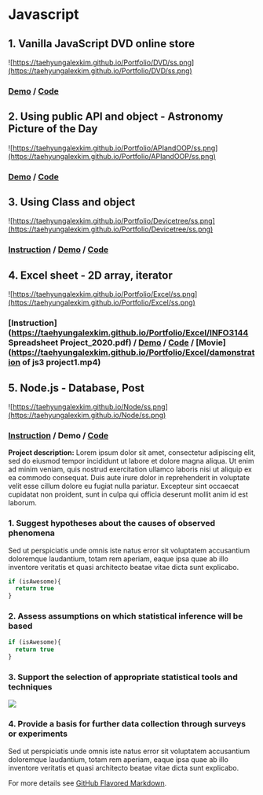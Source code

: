 # Javascript

## 1. Vanilla JavaScript DVD online store

![https://taehyungalexkim.github.io/Portfolio/DVD/ss.png](https://taehyungalexkim.github.io/Portfolio/DVD/ss.png)

### [Demo](https://taehyungalexkim.github.io/Portfolio/DVD/) / [Code](https://taehyungalexkim.github.io/Portfolio/DVD/Taehyung_Final%20Project.zip)

## 2. Using public API and object - Astronomy Picture of the Day

![https://taehyungalexkim.github.io/Portfolio/APIandOOP/ss.png](https://taehyungalexkim.github.io/Portfolio/APIandOOP/ss.png)

### [Demo](https://taehyungalexkim.github.io/Portfolio/APIandOOP/) / [Code](https://taehyungalexkim.github.io/Portfolio/APIandOOP/Taehyung_S20_Project_01.zip)

## 3. Using Class and object

![https://taehyungalexkim.github.io/Portfolio/Devicetree/ss.png](https://taehyungalexkim.github.io/Portfolio/Devicetree/ss.png)

### [Instruction](https://taehyungalexkim.github.io/Portfolio/Devicetree/Project2_Device_Tree_Summer_2020.pdf) / [Demo](https://taehyungalexkim.github.io/Portfolio/Devicetree/Taehyung_Project2.html) / [Code](https://taehyungalexkim.github.io/Portfolio/Devicetree/Project02.zip)

## 4. Excel sheet - 2D array, iterator
![https://taehyungalexkim.github.io/Portfolio/Excel/ss.png](https://taehyungalexkim.github.io/Portfolio/Excel/ss.png)

### [Instruction](https://taehyungalexkim.github.io/Portfolio/Excel/INFO3144 Spreadsheet Project_2020.pdf) / [Demo](https://taehyungalexkim.github.io/Portfolio/Excel/) / [Code](https://taehyungalexkim.github.io/Portfolio/Excel/Taehyung_Project1.zip) / [Movie](https://taehyungalexkim.github.io/Portfolio/Excel/damonstration of js3 project1.mp4)


## 5. Node.js - Database, Post
![https://taehyungalexkim.github.io/Node/ss.png](https://taehyungalexkim.github.io/Node/ss.png)

### [Instruction](https://taehyungalexkim.github.io/Node/INFO3144_Customers_Form_2020.pdf) / Demo / [Code](https://taehyungalexkim.github.io/Node/Taehyung_Project2.zip)


**Project description:** Lorem ipsum dolor sit amet, consectetur adipiscing elit, sed do eiusmod tempor incididunt ut labore et dolore magna aliqua. Ut enim ad minim veniam, quis nostrud exercitation ullamco laboris nisi ut aliquip ex ea commodo consequat. Duis aute irure dolor in reprehenderit in voluptate velit esse cillum dolore eu fugiat nulla pariatur. Excepteur sint occaecat cupidatat non proident, sunt in culpa qui officia deserunt mollit anim id est laborum.

### 1. Suggest hypotheses about the causes of observed phenomena

Sed ut perspiciatis unde omnis iste natus error sit voluptatem accusantium doloremque laudantium, totam rem aperiam, eaque ipsa quae ab illo inventore veritatis et quasi architecto beatae vitae dicta sunt explicabo. 

```javascript
if (isAwesome){
  return true
}
```

### 2. Assess assumptions on which statistical inference will be based

```javascript
if (isAwesome){
  return true
}
```

### 3. Support the selection of appropriate statistical tools and techniques

<img src="images/dummy_thumbnail.jpg?raw=true"/>

### 4. Provide a basis for further data collection through surveys or experiments

Sed ut perspiciatis unde omnis iste natus error sit voluptatem accusantium doloremque laudantium, totam rem aperiam, eaque ipsa quae ab illo inventore veritatis et quasi architecto beatae vitae dicta sunt explicabo. 

For more details see [GitHub Flavored Markdown](https://guides.github.com/features/mastering-markdown/).
